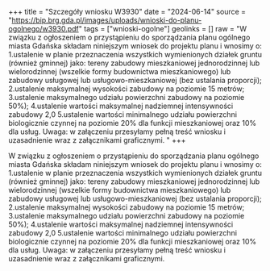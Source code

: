 +++
title = "Szczegóły wniosku W3930"
date = "2024-06-14"
source = "https://bip.brg.gda.pl/images/uploads/wnioski-do-planu-ogolnego/w3930.pdf"
tags = ["wnioski-ogolne"]
geolinks = []
raw = "W związku z ogłoszeniem o przystąpieniu do sporządzania planu ogólnego miasta Gdańska składam niniejszym wniosek do projektu planu i wnosimy o: 1.ustalenie w planie przeznaczenia wszystkich wymienionych działek gruntu (również gminnej) jako: tereny zabudowy mieszkaniowej jednorodzinnej lub wielorodzinnej (wszelkie formy budownictwa mieszkaniowego) lub zabudowy usługowej lub usługowo-mieszkaniowej (bez ustalania proporcji); 2.ustalenie maksymalnej wysokości zabudowy na poziomie 15 metrów; 3.ustalenie maksymalnego udziału powierzchni zabudowy na poziomie 50%); 4.ustalenie wartości maksymalnej nadziemnej intensywności zabudowy 2,0 5.ustalenie wartości minimalnego udziału powierzchni biologicznie czynnej na poziomie 20% dla funkcji mieszkaniowej oraz 10% dla usług. Uwaga: w załączeniu przesyłamy pełną treść wniosku i uzasadnienie wraz z załącznikami graficznymi. "
+++

W związku z ogłoszeniem o przystąpieniu do sporządzania planu ogólnego miasta
Gdańska składam niniejszym wniosek do projektu planu i wnosimy o: 1.ustalenie w planie
przeznaczenia wszystkich wymienionych działek gruntu (również gminnej) jako: tereny zabudowy
mieszkaniowej jednorodzinnej lub wielorodzinnej (wszelkie formy budownictwa mieszkaniowego) lub
zabudowy usługowej lub usługowo-mieszkaniowej (bez ustalania proporcji); 2.ustalenie maksymalnej
wysokości zabudowy na poziomie 15 metrów; 3.ustalenie maksymalnego udziału powierzchni
zabudowy na poziomie 50%); 4.ustalenie wartości maksymalnej nadziemnej intensywności zabudowy
2,0 5.ustalenie wartości minimalnego udziału powierzchni biologicznie czynnej na poziomie 20% dla
funkcji mieszkaniowej oraz 10% dla usług. Uwaga: w załączeniu przesyłamy pełną treść wniosku i
uzasadnienie wraz z załącznikami graficznymi.



